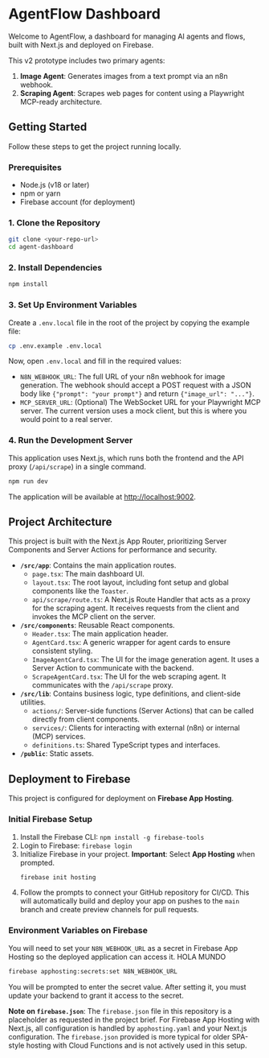 # AgentFlow Dashboard

Welcome to AgentFlow, a dashboard for managing AI agents and flows, built with Next.js and deployed on Firebase.

This v2 prototype includes two primary agents:
1.  **Image Agent**: Generates images from a text prompt via an n8n webhook.
2.  **Scraping Agent**: Scrapes web pages for content using a Playwright MCP-ready architecture.

## Getting Started

Follow these steps to get the project running locally.

### Prerequisites

-   Node.js (v18 or later)
-   npm or yarn
-   Firebase account (for deployment)

### 1. Clone the Repository

```bash
git clone <your-repo-url>
cd agent-dashboard
```

### 2. Install Dependencies

```bash
npm install
```

### 3. Set Up Environment Variables

Create a `.env.local` file in the root of the project by copying the example file:

```bash
cp .env.example .env.local
```

Now, open `.env.local` and fill in the required values:

-   `N8N_WEBHOOK_URL`: The full URL of your n8n webhook for image generation. The webhook should accept a POST request with a JSON body like `{"prompt": "your prompt"}` and return `{"image_url": "..."}`.
-   `MCP_SERVER_URL`: (Optional) The WebSocket URL for your Playwright MCP server. The current version uses a mock client, but this is where you would point to a real server.

### 4. Run the Development Server

This application uses Next.js, which runs both the frontend and the API proxy (`/api/scrape`) in a single command.

```bash
npm run dev
```

The application will be available at [http://localhost:9002](http://localhost:9002).

## Project Architecture

This project is built with the Next.js App Router, prioritizing Server Components and Server Actions for performance and security.

-   **`/src/app`**: Contains the main application routes.
    -   `page.tsx`: The main dashboard UI.
    -   `layout.tsx`: The root layout, including font setup and global components like the `Toaster`.
    -   `api/scrape/route.ts`: A Next.js Route Handler that acts as a proxy for the scraping agent. It receives requests from the client and invokes the MCP client on the server.
-   **`/src/components`**: Reusable React components.
    -   `Header.tsx`: The main application header.
    -   `AgentCard.tsx`: A generic wrapper for agent cards to ensure consistent styling.
    -   `ImageAgentCard.tsx`: The UI for the image generation agent. It uses a Server Action to communicate with the backend.
    -   `ScrapeAgentCard.tsx`: The UI for the web scraping agent. It communicates with the `/api/scrape` proxy.
-   **`/src/lib`**: Contains business logic, type definitions, and client-side utilities.
    -   `actions/`: Server-side functions (Server Actions) that can be called directly from client components.
    -   `services/`: Clients for interacting with external (n8n) or internal (MCP) services.
    -   `definitions.ts`: Shared TypeScript types and interfaces.
-   **`/public`**: Static assets.

## Deployment to Firebase

This project is configured for deployment on **Firebase App Hosting**.

### Initial Firebase Setup

1.  Install the Firebase CLI: `npm install -g firebase-tools`
2.  Login to Firebase: `firebase login`
3.  Initialize Firebase in your project. **Important**: Select **App Hosting** when prompted.
    ```bash
    firebase init hosting
    ```
4.  Follow the prompts to connect your GitHub repository for CI/CD. This will automatically build and deploy your app on pushes to the `main` branch and create preview channels for pull requests.

### Environment Variables on Firebase

You will need to set your `N8N_WEBHOOK_URL` as a secret in Firebase App Hosting so the deployed application can access it. HOLA MUNDO

```bash
firebase apphosting:secrets:set N8N_WEBHOOK_URL
```

You will be prompted to enter the secret value. After setting it, you must update your backend to grant it access to the secret.

**Note on `firebase.json`**: The `firebase.json` file in this repository is a placeholder as requested in the project brief. For Firebase App Hosting with Next.js, all configuration is handled by `apphosting.yaml` and your Next.js configuration. The `firebase.json` provided is more typical for older SPA-style hosting with Cloud Functions and is not actively used in this setup.
